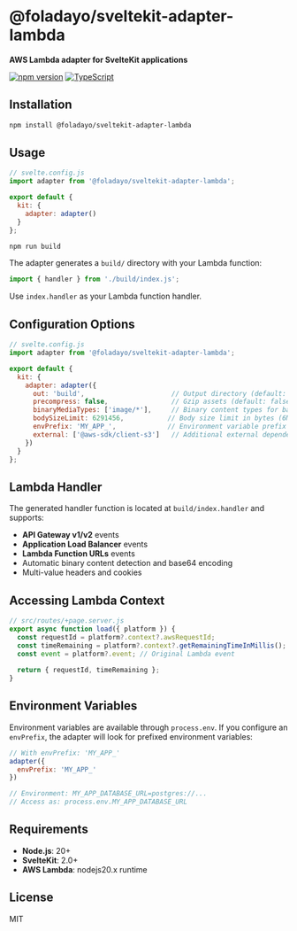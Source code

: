 # @foladayo/sveltekit-adapter-lambda

**AWS Lambda adapter for SvelteKit applications**

[![npm version](https://img.shields.io/npm/v/@foladayo/sveltekit-adapter-lambda)](https://www.npmjs.com/package/@foladayo/sveltekit-adapter-lambda)
[![TypeScript](https://img.shields.io/badge/TypeScript-Ready-blue)](https://www.typescriptlang.org/)

## Installation

```bash
npm install @foladayo/sveltekit-adapter-lambda
```

## Usage

```javascript
// svelte.config.js
import adapter from '@foladayo/sveltekit-adapter-lambda';

export default {
  kit: {
    adapter: adapter()
  }
};
```

```bash
npm run build
```

The adapter generates a `build/` directory with your Lambda function:

```javascript
import { handler } from './build/index.js';
```

Use `index.handler` as your Lambda function handler.

## Configuration Options

```javascript
// svelte.config.js
import adapter from '@foladayo/sveltekit-adapter-lambda';

export default {
  kit: {
    adapter: adapter({
      out: 'build',                      // Output directory (default: 'build')
      precompress: false,                // Gzip assets (default: false)
      binaryMediaTypes: ['image/*'],     // Binary content types for base64 encoding
      bodySizeLimit: 6291456,           // Body size limit in bytes (6MB default)
      envPrefix: 'MY_APP_',             // Environment variable prefix
      external: ['@aws-sdk/client-s3']   // Additional external dependencies
    })
  }
};
```

## Lambda Handler

The generated handler function is located at `build/index.handler` and supports:

- **API Gateway v1/v2** events
- **Application Load Balancer** events  
- **Lambda Function URLs** events
- Automatic binary content detection and base64 encoding
- Multi-value headers and cookies

## Accessing Lambda Context

```typescript
// src/routes/+page.server.js
export async function load({ platform }) {
  const requestId = platform?.context?.awsRequestId;
  const timeRemaining = platform?.context?.getRemainingTimeInMillis();
  const event = platform?.event; // Original Lambda event
  
  return { requestId, timeRemaining };
}
```

## Environment Variables

Environment variables are available through `process.env`. If you configure an `envPrefix`, the adapter will look for prefixed environment variables:

```javascript
// With envPrefix: 'MY_APP_'
adapter({
  envPrefix: 'MY_APP_'
})

// Environment: MY_APP_DATABASE_URL=postgres://...
// Access as: process.env.MY_APP_DATABASE_URL
```

## Requirements

- **Node.js**: 20+
- **SvelteKit**: 2.0+
- **AWS Lambda**: nodejs20.x runtime

## License

MIT
